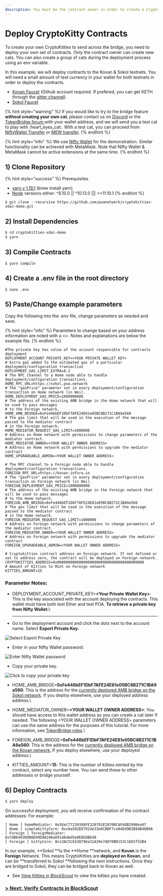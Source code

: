 ```yaml
---
description: You must be the contract owner in order to create a CryptoKitty
---
```


# Deploy CryptoKitty Contracts

To create your own CryptoKitties to send across the bridge, you need to deploy your own set of contracts. Only the contract owner can create new cats. You can also create a group of cats during the deployment process using an env variable.

In this example, we will deploy contracts to the Kovan & Sokol testnets. You will need a small amount of test currency in your wallet for both testnets in order to deploy the contracts.

* [Kovan Faucet](https://faucet.kovan.network) (Github account required. If prefered, you can get KETH through the [gitter channel](https://gitter.im/kovan-testnet/faucet))
* [Sokol Faucet](https://faucet-sokol.herokuapp.com)

{% hint style="warning" %}
If you would like to try to the bridge feature **without creating your own cat**, please contact us on [Discord](https://discord.gg/mPJ9zkq) or the [TokenBridge forum ](https://forum.poa.network/c/tokenbridge/)with your wallet address, and we will send you a test cat to play with :heart\_eyes\_cat:.  With a test cat, you can proceed from [NiftyWallet Transfer](niftywallet-transfer.md) or [MEW transfer](myetherwallet-mew-transfer.md).
{% endhint %}

{% hint style="info" %}
We use [Nifty Wallet](https://chrome.google.com/webstore/detail/nifty-wallet/jbdaocneiiinmjbjlgalhcelgbejmnid?hl=en) for the demonstration. Similar functionality can be achieved with MetaMask. Note that Nifty Wallet & MetaMask cannot be active extensions at the same time.
{% endhint %}

## **1) Clone Repository**

{% hint style="success" %}
Prerequisites

* [yarn v 1.19.1](https://yarnpkg.com/lang/en/docs/install/#mac-stable) (brew install yarn)
* [Node](https://nodejs.org/en/download/) versions either: ^8.10.0 || ^10.13.0 ||| >=11.10.1
{% endhint %}

```
$ git clone --recursive https://github.com/poanetwork/cryptokitties-xdai-demo.git
```

## 2) Install Dependencies

```bash
$ cd cryptokitties-xdai-demo
$ yarn
```

## 3) Compile Contracts

```
$ yarn compile
```

## 4) Create a .env file in the root directory&#x20;

```
$ nano .env
```

## 5) Paste/Change example parameters

Copy the following into the .env file,  change parameters as needed and save.

{% hint style="info" %}
Parameters to change based on your address information are noted with a <>. Notes and explanations are below the example file.
{% endhint %}

```
#The private key hex value of the account responsible for contracts deployment
DEPLOYMENT_ACCOUNT_PRIVATE_KEY=<YOUR PRIVATE WALLET KEY>
# Extra gas added to the estimated gas of a particular deployment/configuration transaction
DEPLOYMENT_GAS_LIMIT_EXTRA=0.2
# The RPC channel to a Home node able to handle deployment/configuration transactions.
HOME_RPC_URL=https://sokol.poa.network
# The "gasPrice" parameter set in every deployment/configuration transaction on Home network (in Wei).
HOME_DEPLOYMENT_GAS_PRICE=1000000000
# The address of the existing AMB bridge in the Home network that will be used to pass messages
# to the Foreign network.
HOME_AMB_BRIDGE=0xFe446bEF1DbF7AFE24E81e05BC8B271C1BA9a560
# The gas limit that will be used in the execution of the message passed to the mediator contract
# in the Foreign network.
HOME_MEDIATOR_REQUEST_GAS_LIMIT=1000000
# Address on Home network with permissions to change parameters of the mediator contract.
HOME_MEDIATOR_OWNER=<YOUR WALLET OWNER ADDRESS>
# Address on Home network with permissions to upgrade the mediator contract
HOME_UPGRADEABLE_ADMIN=<YOUR WALLET OWNER ADDRESS>

# The RPC channel to a Foreign node able to handle deployment/configuration transactions.
FOREIGN_RPC_URL=https://kovan.infura.io
# The "gasPrice" parameter set in every deployment/configuration transaction on Foreign network (in Wei).
FOREIGN_DEPLOYMENT_GAS_PRICE=1000000000
# The address of the existing AMB bridge in the Foreign network that will be used to pass messages
# to the Home network.
FOREIGN_AMB_BRIDGE=0xFe446bEF1DbF7AFE24E81e05BC8B271C1BA9a560
# The gas limit that will be used in the execution of the message passed to the mediator contract
# in the Home network.
FOREIGN_MEDIATOR_REQUEST_GAS_LIMIT=1000000
# Address on Foreign network with permissions to change parameters of the mediator contract.
FOREIGN_MEDIATOR_OWNER=<YOUR WALLET OWNER ADDRESS>
# Address on Foreign network with permissions to upgrade the mediator contract
FOREIGN_UPGRADEABLE_ADMIN=<YOUR WALLET OWNER ADDRESS>

# Cryptokitties contract address on Foreign network. If not defined or set to address zero, the contract will be deployed on Foreign network.
CRYPTOKITTIES_ADDRESS=0x0000000000000000000000000000000000000000
# Amount of Kitties to Mint on Foreign network
KITTIES_AMOUNT=15

```

### Parameter Notes:

* DEPLOYMENT\_ACCOUNT\_PRIVATE\_KEY=**\<Your Private Wallet Key>**: This is the key associated with the account deploying the contracts. This wallet must have both test Ether and test POA. **To retrieve a private key from Nifty Wallet:**\
  ****
* Go to the deployment account and click the dots next to the account name. Select **Export Private Key.**

![Select Export Private Key](../../.gitbook/assets/export\_1.png)

* Enter in your Nifty Wallet password:

![Enter Nifty Wallet password](../../.gitbook/assets/export\_2.png)

* Copy your private key.

![Click to copy your private key](../../.gitbook/assets/export\_3.png)

* HOME\_AMB\_BRIDGE=**0xFe446bEF1DbF7AFE24E81e05BC8B271C1BA9a560**: This is the address for the [currently deployed AMB bridge on the Sokol network](https://blockscout.com/poa/sokol/address/0xfe446bef1dbf7afe24e81e05bc8b271c1ba9a560/contracts). If you deploy elsewhere, use your deployed address address.\

* HOME\_MEDIATOR\_OWNER=**\<YOUR WALLET OWNER ADDRESS>**: You should have access to this wallet address so you can create a cat later if needed. The following \<YOUR WALLET OWNER ADDRESS> parameters can use the same address for the purposes of this tutorial.  For more information, see [TokenBridge roles](../../about-tokenbridge/features/tokenbridge-roles/).\

* FOREIGN\_AMB\_BRIDGE=**0xFe446bEF1DbF7AFE24E81e05BC8B271C1BA9a560**:  This is the address for the [currently deployed AMB bridge on the Kovan network.](https://blockscout.com/eth/kovan/address/0xfe446bef1dbf7afe24e81e05bc8b271c1ba9a560/contracts) If you deploy elsewhere, use your deployed address.\

* KITTIES\_AMOUNT=**15**: This is the number of kitties minted by the contract, select any number here. You can send these to other addresses or bridge yourself.

## 6) Deploy Contracts

```bash
$ yarn deploy
```

On successful deployment, you will receive confirmation of the contract addresses: For example:

```
[ Home ] homeMediator: 0x5EeC77239398FE328791E28700CAFddB2990ea97
[ Home ] simpleKittyCore: 0xc6a592ED792de33e6CBBF7ce04Dd9D3884B46B9A
[ Foreign ] foreignMediator: 0x7dB6493D9B6D99D9A240a6914AdAd5e0E8E8BE40
[ Foreign ] kittyCore: 0x13AC5C6338796a31A39e74D70B0153C1bE5f53B4
```

In our example, **Sokol **is the **Home **network, and **Kovan** is the **Foreign** Network. This means CryptoKitties are **deployed on Kovan**, and can be **transferred to Sokol **following the next instructions. Once they are bridged to Sokol, they can be bridged back to Kovan as well.&#x20;

* See [View Kitties in BlockScout](view-in-blockscout.md) to view the kitties you have created.

### [> Next: Verify Contracts in BlockScout](verify-contracts-in-blockscout.md)







### &#x20;
